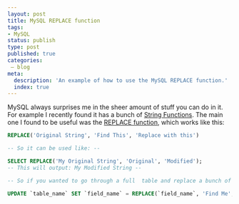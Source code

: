 ```yaml
---
layout: post
title: MySQL REPLACE function
tags:
- MySQL
status: publish
type: post
published: true
categories:
 – blog
meta:
  description: 'An example of how to use the MySQL REPLACE function.'
  index: true
---
```

MySQL always surprises me in the sheer amount of stuff you can do in it. For example I recently found it has a bunch of [String Functions](http://dev.mysql.com/doc/refman/5.0/en/string-functions.html). The main one I found to be useful was the [REPLACE function](http://dev.mysql.com/doc/refman/5.0/en/string-functions.html#function_replace), which works like this:

```sql
REPLACE('Original String', 'Find This', 'Replace with this')

-- So it can be used like: --

SELECT REPLACE('My Original String', 'Original', 'Modified');
-- This will output: My Modified String --

-- So if you wanted to go through a full  table and replace a bunch of strings, you could use it like this: --

UPDATE `table_name` SET `field_name` = REPLACE(`field_name`, 'Find Me', 'Replace with Me');
```
